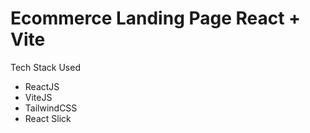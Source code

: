 # Ecommerce Landing Page React + Vite

Tech Stack Used
- ReactJS
- ViteJS
- TailwindCSS
- React Slick
